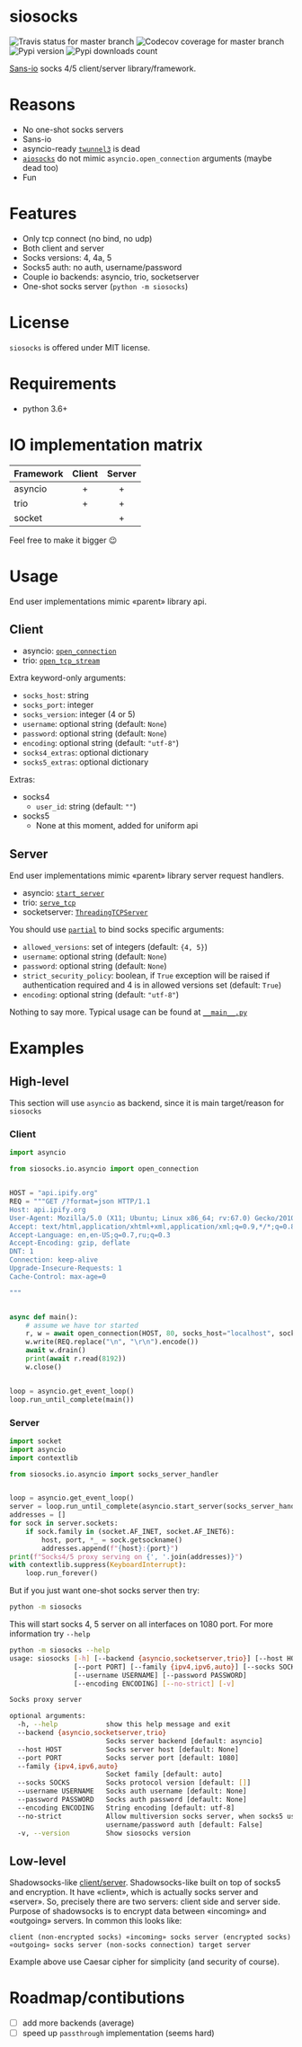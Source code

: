 # siosocks
![Travis status for master branch](https://travis-ci.com/pohmelie/siosocks.svg?branch=master)
![Codecov coverage for master branch](https://codecov.io/gh/pohmelie/siosocks/branch/master/graph/badge.svg)
![Pypi version](https://img.shields.io/pypi/v/siosocks.svg)
![Pypi downloads count](https://img.shields.io/pypi/dm/siosocks)

[Sans-io](https://sans-io.readthedocs.io/) socks 4/5 client/server library/framework.

# Reasons
* No one-shot socks servers
* Sans-io
* asyncio-ready [`twunnel3`](https://github.com/jvansteirteghem/twunnel3) is dead
* [`aiosocks`](https://github.com/nibrag/aiosocks) do not mimic `asyncio.open_connection` arguments (maybe dead too)
* Fun

# Features
* Only tcp connect (no bind, no udp)
* Both client and server
* Socks versions: 4, 4a, 5
* Socks5 auth: no auth, username/password
* Couple io backends: asyncio, trio, socketserver
* One-shot socks server (`python -m siosocks`)

# License
`siosocks` is offered under MIT license.

# Requirements
* python 3.6+

# IO implementation matrix

Framework | Client | Server
--- | :---: | :---:
asyncio | + | +
trio | + | +
socket | | +

Feel free to make it bigger :wink:

# Usage
End user implementations mimic «parent» library api.
## Client
* asyncio: [`open_connection`](https://docs.python.org/3/library/asyncio-stream.html#asyncio.open_connection)
* trio: [`open_tcp_stream`](https://trio.readthedocs.io/en/stable/reference-io.html#trio.open_tcp_stream)

Extra keyword-only arguments:
* `socks_host`: string
* `socks_port`: integer
* `socks_version`: integer (4 or 5)
* `username`: optional string (default: `None`)
* `password`: optional string (default: `None`)
* `encoding`: optional string (default: `"utf-8"`)
* `socks4_extras`: optional dictionary
* `socks5_extras`: optional dictionary

Extras:
* socks4
    * `user_id`: string (default: `""`)
* socks5
    * None at this moment, added for uniform api
## Server
End user implementations mimic «parent» library server request handlers.
* asyncio: [`start_server`](https://docs.python.org/3/library/asyncio-stream.html#asyncio.start_server)
* trio: [`serve_tcp`](https://trio.readthedocs.io/en/stable/reference-io.html#trio.serve_tcp)
* socketserver: [`ThreadingTCPServer`](https://docs.python.org/3/library/socketserver.html#socketserver.ThreadingTCPServer)

You should use [`partial`](https://docs.python.org/3/library/functools.html#functools.partial) to bind socks specific arguments:
* `allowed_versions`: set of integers (default: `{4, 5}`)
* `username`: optional string (default: `None`)
* `password`: optional string (default: `None`)
* `strict_security_policy`: boolean, if `True` exception will be raised if authentication required and 4 is in allowed versions set (default: `True`)
* `encoding`: optional string (default: `"utf-8"`)

Nothing to say more. Typical usage can be found at [`__main__.py`](https://github.com/pohmelie/siosocks/blob/master/siosocks/__main__.py)

# Examples
## High-level
This section will use `asyncio` as backend, since it is main target/reason for `siosocks`
### Client
``` python
import asyncio

from siosocks.io.asyncio import open_connection


HOST = "api.ipify.org"
REQ = """GET /?format=json HTTP/1.1
Host: api.ipify.org
User-Agent: Mozilla/5.0 (X11; Ubuntu; Linux x86_64; rv:67.0) Gecko/20100101 Firefox/67.0
Accept: text/html,application/xhtml+xml,application/xml;q=0.9,*/*;q=0.8
Accept-Language: en,en-US;q=0.7,ru;q=0.3
Accept-Encoding: gzip, deflate
DNT: 1
Connection: keep-alive
Upgrade-Insecure-Requests: 1
Cache-Control: max-age=0

"""


async def main():
    # assume we have tor started
    r, w = await open_connection(HOST, 80, socks_host="localhost", socks_port=9050, socks_version=5)
    w.write(REQ.replace("\n", "\r\n").encode())
    await w.drain()
    print(await r.read(8192))
    w.close()


loop = asyncio.get_event_loop()
loop.run_until_complete(main())
```
### Server
``` python
import socket
import asyncio
import contextlib

from siosocks.io.asyncio import socks_server_handler


loop = asyncio.get_event_loop()
server = loop.run_until_complete(asyncio.start_server(socks_server_handler, port=1080))
addresses = []
for sock in server.sockets:
    if sock.family in (socket.AF_INET, socket.AF_INET6):
        host, port, *_ = sock.getsockname()
        addresses.append(f"{host}:{port}")
print(f"Socks4/5 proxy serving on {', '.join(addresses)}")
with contextlib.suppress(KeyboardInterrupt):
    loop.run_forever()
```
But if you just want one-shot socks server then try:
``` bash
python -m siosocks
```
This will start socks 4, 5 server on all interfaces on 1080 port. For more information try `--help`
``` bash
python -m siosocks --help
usage: siosocks [-h] [--backend {asyncio,socketserver,trio}] [--host HOST]
                [--port PORT] [--family {ipv4,ipv6,auto}] [--socks SOCKS]
                [--username USERNAME] [--password PASSWORD]
                [--encoding ENCODING] [--no-strict] [-v]

Socks proxy server

optional arguments:
  -h, --help            show this help message and exit
  --backend {asyncio,socketserver,trio}
                        Socks server backend [default: asyncio]
  --host HOST           Socks server host [default: None]
  --port PORT           Socks server port [default: 1080]
  --family {ipv4,ipv6,auto}
                        Socket family [default: auto]
  --socks SOCKS         Socks protocol version [default: []]
  --username USERNAME   Socks auth username [default: None]
  --password PASSWORD   Socks auth password [default: None]
  --encoding ENCODING   String encoding [default: utf-8]
  --no-strict           Allow multiversion socks server, when socks5 used with
                        username/password auth [default: False]
  -v, --version         Show siosocks version
```
## Low-level
Shadowsocks-like [client/server](https://github.com/pohmelie/siosocks/blob/master/examples/shadowsocks-like.py). Shadowsocks-like built on top of socks5 and encryption. It have «client», which is actually socks server and «server». So, precisely there are two servers: client side and server side. Purpose of shadowsocks is to encrypt data between «incoming» and «outgoing» servers. In common this looks like:
```
client (non-encrypted socks) «incoming» socks server (encrypted socks) «outgoing» socks server (non-socks connection) target server
```
Example above use Caesar cipher for simplicity (and security of course).

# Roadmap/contibutions
* [ ] add more backends (average)
* [ ] speed up `passthrough` implementation (seems hard)
